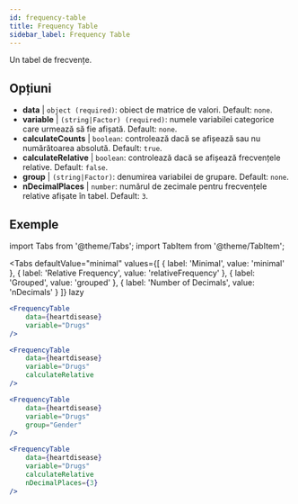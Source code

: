 ```yaml
---
id: frequency-table
title: Frequency Table
sidebar_label: Frequency Table
---
```


Un tabel de frecvențe.

## Opțiuni

* __data__ | `object (required)`: obiect de matrice de valori. Default: `none`.
* __variable__ | `(string|Factor) (required)`: numele variabilei categorice care urmează să fie afișată. Default: `none`.
* __calculateCounts__ | `boolean`: controlează dacă se afișează sau nu numărătoarea absolută. Default: `true`.
* __calculateRelative__ | `boolean`: controlează dacă se afișează frecvențele relative. Default: `false`.
* __group__ | `(string|Factor)`: denumirea variabilei de grupare. Default: `none`.
* __nDecimalPlaces__ | `number`: numărul de zecimale pentru frecvențele relative afișate în tabel. Default: `3`.


## Exemple

import Tabs from '@theme/Tabs';
import TabItem from '@theme/TabItem';

<Tabs
    defaultValue="minimal"
    values={[
        { label: 'Minimal', value: 'minimal' },
        { label: 'Relative Frequency', value: 'relativeFrequency' },
        { label: 'Grouped', value: 'grouped' },
        { label: 'Number of Decimals', value: 'nDecimals' }
    ]}
    lazy
>

<TabItem value="minimal">

```jsx live
<FrequencyTable
    data={heartdisease} 
    variable="Drugs"
/>
```
</TabItem>

<TabItem value="relativeFrequency">

```jsx live
<FrequencyTable
    data={heartdisease} 
    variable="Drugs"
    calculateRelative
/>
```

</TabItem>

<TabItem value="grouped">

```jsx live
<FrequencyTable
    data={heartdisease} 
    variable="Drugs"
    group="Gender"
/>
```

</TabItem>

<TabItem value="nDecimals">

```jsx live
<FrequencyTable
    data={heartdisease} 
    variable="Drugs"
    calculateRelative 
    nDecimalPlaces={3}
/>
```

</TabItem>

</Tabs>
